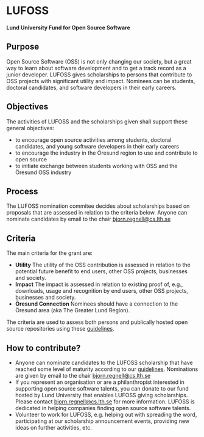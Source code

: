 LUFOSS
======

__Lund University Fund for Open Source Software__

## Purpose

Open Source Software (OSS) is not only changing our society, but a great way to learn about software development and to get a track record as a junior developer. LUFOSS gives scholarships to persons that contribute to OSS projects with significant utility and impact. Nominees can be students, doctoral candidates, and software developers in their early careers.

## Objectives

The activities of LUFOSS and the scholarships given shall support these general objectives:

  * to encourage open source activities among students, doctoral candidates, and young software developers in their early careers
  * to encourage the industry in the Öresund region to use and contribute to open source
  * to initiate exchange between students working with OSS and the Öresund OSS industry

## Process

The LUFOSS nomination commitee decides about scholarships based on proposals that are assessed in relation to the criteria below. Anyone can nominate candidates by email to the chair bjorn.regnell@cs.lth.se

## Criteria 

The main criteria for the grant are:

* **Utility** The utility of the OSS contribution is assessed in relation to the potential future benefit to end users, other OSS projects, businesses and society.
* **Impact** The impact is assessed in relation to existing proof of, e.g., downloads, usage and recognition by end users, other OSS projects, businesses and society.  
* **Öresund Connection** Nominees should have a connection to the Öresund area (aka The Greater Lund Region). 

The criteria are used to assess both persons and publically hosted open source repositories using these [guidelines](https://github.com/lunduniversity/lufoss/blob/master/assessment-guidelines.md).

## How to contribute?

  * Anyone can nominate candidates to the LUFOSS scholarship that have reached some level of maturity according to our [guidelines](https://github.com/lunduniversity/lufoss/blob/master/assessment-guidelines.md). Nominations are given by email to the chair bjorn.regnell@cs.lth.se
  * If you represent an organisation or are a philanthropist interested in supporting open source software talents, you can donate to our fund hosted by Lund University that enables LUFOSS giving scholarships. Please contact bjorn.regnell@cs.lth.se for more information. LUFOSS is dedicated in helping companies finding open source software talents.
  * Volunteer to work for LUFOSS, e.g. helping out with spreading the word, participating at our scholarship announcement events, providing new ideas on further activities, etc.
  
